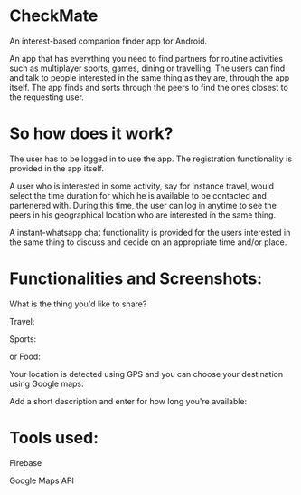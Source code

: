 # CheckMate

An interest-based companion finder app for Android.

An app that has everything you need to find partners for routine activities such as multiplayer sports, games, dining or travelling. The users can find and talk to people interested in the same thing as they are, through the app itself. The app finds and sorts through the peers to find the ones closest to the requesting user.

# So how does it work?

The user has to be logged in to use the app. The registration functionality is provided in the app itself.

A user who is interested in some activity, say for instance travel, would select the time duration for which he is available to be contacted and partenered with. During this time, the user can log in anytime to see the peers in his geographical location who are interested in the same thing.

A instant-whatsapp chat functionality is provided for the users interested in the same thing to discuss and decide on an appropriate time and/or place.

# Functionalities and Screenshots:

What is the thing you'd like to share?

Travel:

Sports:

or Food:

Your location is detected using GPS and you can choose your destination using Google maps:

Add a short description and enter for how long you're available:

# Tools used:

Firebase

Google Maps API
